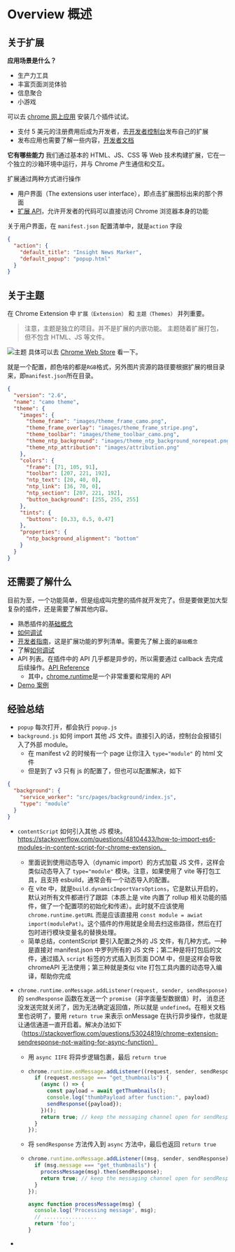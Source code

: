 # Overview 概述

## 关于扩展

**应用场景是什么？**

- 生产力工具
- 丰富页面浏览体验
- 信息聚合
- 小游戏

可以去 [chrome 网上应用](https://chrome.google.com/webstore/category/extensions) 安装几个插件试试。

- 支付 5 美元的注册费用后成为开发者，去[开发者控制台](https://chrome.google.com/webstore/devconsole)发布自己的扩展
- 发布应用也需要了解一些内容，[开发者文档](https://developer.chrome.com/docs/webstore/)

**它有哪些能力**
我们通过基本的 HTML、JS、CSS 等 Web 技术构建扩展，它在一个独立的沙箱环境中运行，并与 Chrome 产生通信和交互。

扩展通过两种方式进行操作

- 用户界面（The extensions user interface），即点击扩展图标出来的那个界面
- [扩展 API](https://developer.chrome.com/docs/extensions/reference/)，允许开发者的代码可以直接访问 Chrome 浏览器本身的功能

关于用户界面，在 `manifest.json` 配置清单中，就是`action` 字段

```json
{
  "action": {
    "default_title": "Insight News Marker",
    "default_popup": "popup.html"
  }
}
```

## 关于主题

在 Chrome Extension 中 `扩展（Extension）` 和 `主题（Themes）` 并列重要。

> 注意，主题是独立的项目。并不是扩展的内嵌功能。
> 主题随着扩展打包，但不包含 HTML、JS 等文件。

![主题](https://cdn.jsdelivr.net/gh/JunyWuuuu91/JunyWuuuu91.github.io@master/images/202203122355381.png)
具体可以去 [Chrome Web Store](https://chrome.google.com/webstore/category/themes) 看一下。

就是一个配置，颜色啥的都是`RGB`格式，另外图片资源的路径要根据扩展的根目录来，即`manifest.json`所在目录。

```json
{
  "version": "2.6",
  "name": "camo theme",
  "theme": {
    "images": {
      "theme_frame": "images/theme_frame_camo.png",
      "theme_frame_overlay": "images/theme_frame_stripe.png",
      "theme_toolbar": "images/theme_toolbar_camo.png",
      "theme_ntp_background": "images/theme_ntp_background_norepeat.png",
      "theme_ntp_attribution": "images/attribution.png"
    },
    "colors": {
      "frame": [71, 105, 91],
      "toolbar": [207, 221, 192],
      "ntp_text": [20, 40, 0],
      "ntp_link": [36, 70, 0],
      "ntp_section": [207, 221, 192],
      "button_background": [255, 255, 255]
    },
    "tints": {
      "buttons": [0.33, 0.5, 0.47]
    },
    "properties": {
      "ntp_background_alignment": "bottom"
    }
  }
}
```

## 还需要了解什么

目前为至，一个功能简单，但是组成叫完整的插件就开发完了。但是要做更加大型复杂的插件，还是需要了解其他内容。

- 熟悉插件的[基础概念](https://developer.chrome.com/docs/extensions/mv3/overview/)
- [如何调试](https://developer.chrome.com/docs/extensions/mv3/tut_debugging/)
- [开发者指南](https://developer.chrome.com/docs/extensions/mv3/devguide/)，这是扩展功能的罗列清单。需要先了解上面的`基础概念`
- 了解[如何调试](https://developer.chrome.com/docs/extensions/mv3/tut_debugging/)
- API 列表。在插件中的 API 几乎都是异步的，所以需要通过 callback 去完成后续操作。[API Reference](https://developer.chrome.com/docs/extensions/reference/)
  - 其中，[chrome.runtime](https://developer.chrome.com/docs/extensions/reference/runtime/#manifest)是一个非常重要和常用的 API
- [Demo 案例](https://github.com/GoogleChrome/chrome-extensions-samples)

## 经验总结

- `popup` 每次打开，都会执行 `popup.js`
- `background.js` 如何 import 其他 JS 文件。直接引入的话，控制台会报错引入了外部 module。
  - 在 manifest v2 的时候有一个 page 让你注入 `type="module"` 的 html 文件
  - 但是到了 v3 只有 js 的配置了，但也可以配置解决，如下

```json
{
  "background": {
    "service_worker": "src/pages/background/index.js",
    "type": "module"
  }
}
```

- `contentScript`  如何引入其他 JS 模块。https://stackoverflow.com/questions/48104433/how-to-import-es6-modules-in-content-script-for-chrome-extension。

  - 里面说到使用动态导入（dynamic import）的方式加载 JS 文件，这样会类似动态导入了 `type="module"` 模块。注意，如果使用了 vite 等打包工具，且支持 esbuild，通常会有一个动态导入的配置。
  - 在 vite 中，就是`build.dynamicImportVarsOptions`，它是默认开启的，默认对所有文件都进行了跟踪（本质上是 vite 内置了 rollup 相关功能的插件，做了一个配置项的初始化和传递）。此时就不应该使用 `chrome.runtime.getURL` 而是应该直接用 `const module = awiat import(modulePat)`。这个插件的作用就是全局去扫这些路径，然后在打包时进行模块变量名的替换处理。
  - 简单总结，contentScript 要引入配置之外的 JS 文件，有几种方式。一种是直接对 manifest.json 中罗列所有的 JS 文件；第二种是将打包后的文件，通过插入 `script` 标签的方式插入到页面 DOM 中，但是这样会导致 chromeAPI 无法使用；第三种就是类似 vite 打包工具内置的动态导入编译，帮助你完成

- `chrome.runtime.onMessage.addListener(request, sender, sendResponse)`  的  `sendResponse`  函数在发送一个 `promise`（非字面量型数据值）时， 消息还没发送完就关闭了，因为无法确定返回值，所以就是 `undefined`。在相关文档里也说明了，要用 `return true`  来表示 onMessage 在执行异步操作，也就是让通信通道一直开启着。解决办法如下（https://stackoverflow.com/questions/53024819/chrome-extension-sendresponse-not-waiting-for-async-function）

  - 用 `async IIFE` 将异步逻辑包裹，最后 `return true` 

  - ```ts
    chrome.runtime.onMessage.addListener((request, sender, sendResponse) => {
      if (request.message === "get_thumbnails") {
        (async () => {
          const payload = await getThumbnails();
          console.log("thumbPayload after function:", payload)
          sendResponse({payload});
        })();
        return true; // keep the messaging channel open for sendResponse
      }
    });
    ```

  - 将 `sendResponse`  方法传入到 `async` 方法中，最后也返回 `return true`

  - ```ts
    chrome.runtime.onMessage.addListener((msg, sender, sendResponse) => {
      if (msg.message === "get_thumbnails") {
        processMessage(msg).then(sendResponse);
        return true; // keep the messaging channel open for sendResponse
      }
    });
    
    async function processMessage(msg) {
      console.log('Processing message', msg);
      // .................
      return 'foo';
    }
    ```

- 

